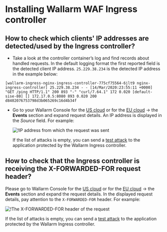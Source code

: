 # Installing Wallarm WAF Ingress controller

## How to check which clients' IP addresses are detected/used by the Ingress controller?

* Take a look at the controller container’s log and find records about handled requests. In the default logging format the first reported field is the detected client IP address. `25.229.38.234` is the detected IP address in the example below:
```
[wallarm-ingress-nginx-ingress-controller-775cf75564-6jlt9 nginx-ingress-controller] 25.229.38.234 - - [14/Mar/2020:23:55:11 +0000] "GET /ping HTTP/1.1" 200 893 "-" "curl/7.64.1" 172 0.020 [default-sise-80] [] 172.17.0.5:8080 893 0.020 200 d8402076753798d3b065269c16d4b34f 
```

* Go to your Wallarm Console for the [US cloud](https://us1.my.wallarm.com) or for the [EU cloud](https://my.wallarm.com) → the **Events** section and expand request details. An IP address is displayed in the *Source* field. For example:

    ![!IP address from which the request was sent](../images/request-ip-address.png)

    If the list of attacks is empty, you can send a [test attack](../quickstart-en/qs-check-operation-en.md#2-run-a-test-attack) to the application protected by the Wallarm Ingress controller.
    
## How to check that the Ingress controller is receiving the X-FORWARDED-FOR request header?

Please go to Wallarm Console for the [US cloud](https://us1.my.wallarm.com) or for the [EU cloud](https://my.wallarm.com) → the **Events** section and expand the request details. In the displayed request details, pay attention to the `X-FORWARDED-FOR` header. For example:

![!The X-FORWARDED-FOR header of the request](../images/x-forwarded-for-header.png)

If the list of attacks is empty, you can send a [test attack](../quickstart-en/qs-check-operation-en.md#2-run-a-test-attack) to the application protected by the Wallarm Ingress controller.
